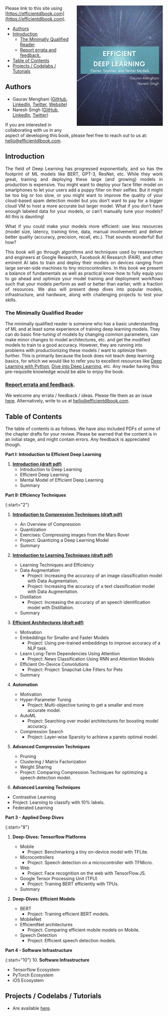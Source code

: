 <img src="https://raw.githubusercontent.com/EfficientDL/book/main/images/book-cover.png" alt="Efficient Deep Learning book cover" 
  style="float:right;width:275px;margin-left:20px;margin-bottom:20px;">


Please link to this site using [https://efficientdlbook.com](https://efficientdlbook.com).

- [Authors](#authors)
- [Introduction](#introduction)
  - [The Minimally Qualified Reader](#the-minimally-qualified-reader)
  - [Report errata and feedback.](#report-errata-and-feedback)
- [Table of Contents](#table-of-contents)
- [Projects / Codelabs / Tutorials](#projects--codelabs--tutorials)

## Authors
* Gaurav Menghani ([GitHub](https://github.com/reddragon), [LinkedIn](https://www.linkedin.com/in/gauravmenghani/), [Twitter](https://twitter.com/GauravML), [Website](https://gaurav.ai))
* Naresh Singh ([GitHub](https://github.com/NareshPS), [LinkedIn](https://www.linkedin.com/in/naresh-singh-15916b17/), [Twitter](https://twitter.com/_NareshPS))

If you are interested in collaborating with us in any aspect of developing this book, please feel free to reach out to us at: [hello@efficientdlbook.com](mailto:hello@efficientdlbook.com).

## Introduction

<p align="justify">
The field of Deep Learning has progressed exponentially, and so has the footprint of ML models like BERT, GPT-3, ResNet, etc. While they work great, training and deploying these large (and growing) models in production is expensive. You might want to deploy your face filter model on smartphones to let your users add a puppy filter on their selfies. But it might be too big or too slow, or you might want to improve the quality of your cloud-based spam detection model but you don’t want to pay for a bigger cloud VM to host a more accurate but larger model. What if you don’t have enough labeled data for your models, or can’t manually tune your models? All this is daunting!
</p>

<p align="justify">
What if you could make your models more efficient: use less resources (model size, latency, training time, data, manual involvement) and deliver better quality (accuracy, precision, recall, etc.). That sounds wonderful! But how?
</p> 

<p align="justify">
This book will go through algorithms and techniques used by researchers and engineers at Google Research, Facebook AI Research (FAIR), and other eminent AI labs to train and deploy their models on devices ranging from large server-side machines to tiny microcontrollers. In this book we present a balance of fundamentals as well as practical know-how to fully equip you to go ahead and optimize your model training and deployment workflows such that your models perform as well or better than earlier, with a fraction of resources. We also will present deep dives into popular models, infrastructure, and hardware, along with challenging projects to test your skills.
</p>

### The Minimally Qualified Reader
The minimally qualified reader is someone who has a basic understanding of ML and at least some experience of training deep learning models. They can do basic fine-tuning of models by changing common parameters, can make minor changes to model architectures, etc. and get the modified models to train to a good accuracy. However, they are running into problems with productionizing these models / want to optimize them further. This is primarily because the book does not teach deep learning basics, for which we would like to refer you to excellent resources like [Deep Learning with Python](https://www.manning.com/books/deep-learning-with-python), [Dive into Deep Learning](d2l.ai), etc. Any reader having this pre-requisite knowledge would be able to enjoy the book.

### [Report errata and feedback](https://github.com/EfficientDL/book/issues).

We welcome any errata / feedback / ideas. Please file them as an issue [here](https://github.com/EfficientDL/book/issues). Alternatively, write to us at [hello@efficientdlbook.com](mailto:hello@efficientdlbook.com).


##  Table of Contents

The table of contents is as follows. We have also included PDFs of some of the chapter drafts for your review. Please be warned that the content is in an initial stage, and might contain errors. Any feedback is appreciated though.

**Part I: Introduction to Efficient Deep Learning**  

1. **[Introduction (draft pdf)](https://github.com/EfficientDL/book/raw/main/book/%5BEDL%5D%20Chapter%201%20-%20Introduction.pdf)**
   - Introduction to Deep Learning
   - Efficient Deep Learning
   - Mental Model of Efficient Deep Learning
   - Summary

**Part II: Effciency Techniques**

{:start="2"}
1. **[Introduction to Compression Techniques (draft pdf)](https://github.com/EfficientDL/book/raw/main/book/%5BEDL%5D%20Chapter%202%20-%20Compression%20Techniques.pdf)**
   - An Overview of Compression
   - Quantization
   - Exercises: Compressing images from the Mars Rover
   - Project: Quantizing a Deep Learning Model
   - Summary


2. **[Introduction to Learning Techniques (draft pdf)](https://github.com/EfficientDL/book/raw/main/book/%5BEDL%5D%20Chapter%203%20-%20Learning%20Techniques.pdf)**
    - Learning Techniques and Efficiency
    - Data Augmentation
      - Project: Increasing the accuracy of an image classification model with Data Augmentation.
      - Project: Increasing the accuracy of a text classification model with Data Augmentation.
    - Distillation
      - Project: Increasing the accuracy of an speech identification model with Distillation.
    - Summary

3. **[Efficient Architectures (draft pdf)](https://github.com/EfficientDL/book/raw/main/book/%5BEDL%5D%20Chapter%204%20-%20Efficient%20Architectures.pdf)**
    - Motivation
    - Embeddings for Smaller and Faster Models
      - Project: Using pre-trained embeddings to improve accuracy of a NLP task.
    - Learn Long-Term Dependencies Using Attention
      - Project: News Classification Using RNN and Attention Models
    - Efficient On-Device Convolutions
      - Project: Project: Snapchat-Like Filters for Pets
    - Summary

4. **Automation**
   - Motivation
   - Hyper-Parameter Tuning
     - Project: Multi-objective tuning to get a smaller and more accurate model.
   - AutoML
     - Project: Searching over model architectures for boosting model accuracy.
   - Compression Search
     - Project: Layer-wise Sparsity to achieve a pareto optimal model. 

5. **Advanced Compression Techniques**
   - Pruning
   - Clustering / Matrix Factorization
   - Weight Sharing
   - Project: Comparing Compression Techniques for optimizing a speech detection model.


6. **Advanced Learning Techniques**
  - Contrastive Learning
  - Project: Learning to classify with 10% labels.
  - Federated Learning

**Part 3 - Applied Deep Dives**

{:start="8"}
1. **Deep-Dives: Tensorflow Platforms** 
   - Mobile
     - Project: Benchmarking a tiny on-device model with TFLite.
   - Microcontrollers
     - Project: Speech detection on a microcontroller with TFMicro.
   - Web
     - Project: Face recognition on the web with TensorFlow.JS.
   - Google Tensor Processing Unit (TPU)
     - Project: Training BERT efficiently with TPUs.
   - Summary

2. **Deep-Dives: Efficient Models**
    - BERT
      - Project: Training efficient BERT models.
    - MobileNet
    - EfficientNet architectures
      - Project: Comparing efficient mobile models on Mobile.
    - Speech Detection
      - Project: Efficient speech detection models.

**Part 4 - Software Infrastructure**

{:start="10"}
10.   **Software Infrastructure**
   - Tensorflow Ecosystem
   - PyTorch Ecosystem
   - iOS Ecosystem


## Projects / Codelabs / Tutorials

- Are available [here](https://github.com/EfficientDL/book/tree/main/codelabs). 
